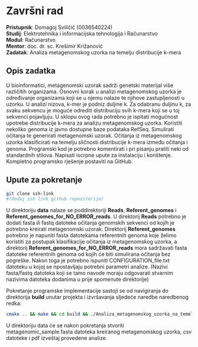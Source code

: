# Završni rad

**Pristupnik**: Domagoj Sviličić (0036540224)  
**Studij**: Elektrotehnika i informacijska tehnologija i Računarstvo  
**Modul**: Računarstvo  
**Mentor**: doc. dr. sc. Krešimir Križanović  
**Zadatak**: Analiza metagenomskog uzorka na temelju distribucije k-mera  

## Opis zadatka
U bioinformatici, metagenomski uzorak sadrži genetski materijal više različitih organizama. Osnovni korak u analizi metagenomskog uzorka je određivanje organizama koji se u njemu nalaze te njihove zastupljenosti u uzorku. U analizi nizova, k-mer je podniz duljine k. Za odabranu duljinu k, za svaku sekvencu je moguće odrediti distribuciju svih k-mera koji se u toj sekvenci pojavljuju. U sklopu ovog rada potrebno je ispitati mogućnost upotrebe distribucije k-mera za analizu metagenomskog uzorka. Koristiti nekoliko genoma iz javno dostupne baze podataka RefSeq. Simulirati očitanja te generirati metagenomski uzorak. Očitanja iz metagenomskog uzorka klasiﬁcirati na temelju sličnosti distribucije k-mera između očitanja i genoma. Programski kod je potrebno komentirati i pri pisanju pratiti neki od standardnih stilova. Napisati iscrpne upute za instalaciju i korištenje. Kompletno programsko rješenje postaviti na GitHub.

## Upute za pokretanje

```bash
git clone ssh-link
#(dodaj ssh link github repozitorija)
```
U direktoriju **data** nalaze se poddirektoriji **Reads**, **Referent_genomes** i **Referent_genomes_for_NO_ERROR_reads**. U direktorij **Reads** potrebno je dodati fasta ili fastq datoteke očitanja genomskih sekvenci od kojih je potrebno kreirati metagenomski uzorak. Direktorij **Referent_genomes** potrebno je napuniti fasta datotekama referentnih genoma koje želimo koristiti za postupak klasifikacije očitanja iz metagenomskog uzorka, a direktorij **Referent_genomes_for_NO_ERROR_reads** mora sadržavati fasta datoteke referentnih genoma od kojih će biti simulirana očitanja bez pogreške. Nakon toga je potrebno ispuniti CONFIGURATION_file.txt datoteku u kojoj se npostavljaju potrebni parametri analize. (Nazivi fasta/fastq datoteka koji se tamo navode moraju odgovarati stvarnim nazivima datoteka dodanima u prije spomenute direktorije)

Pokretanje programske implementacije sastoji se od navigiranja do direktorija **build** unutar projekta i izvršavanja sljedeće naredbe naredbenog redka:
```bash
cmake .. && make && cd build && ./Analiza_metagenomskog_uzorka_na_temelju_distribucije_k-mera-23-24
```

U direktoriju data će se nakon pokretanja stvoriti metagenomic_sample.fasta datoteka kreiranog metagenomskog uzorka, csv datoteke i pdf izveštaj provedene analize.

